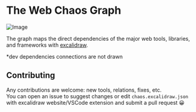 # The Web Chaos Graph

![Image](output/chaos.svg)

The graph maps the direct dependencies of the major web tools, libraries, and frameworks with [excalidraw](https://github.com/excalidraw/excalidraw).

\*dev dependencies connections are not drawn

## Contributing

Any contributions are welcome: new tools, relations, fixes, etc.  
You can open an issue to suggest changes or edit `chaos.excalidraw.json` with excalidraw website/VSCode extension and submit a pull request 😀
